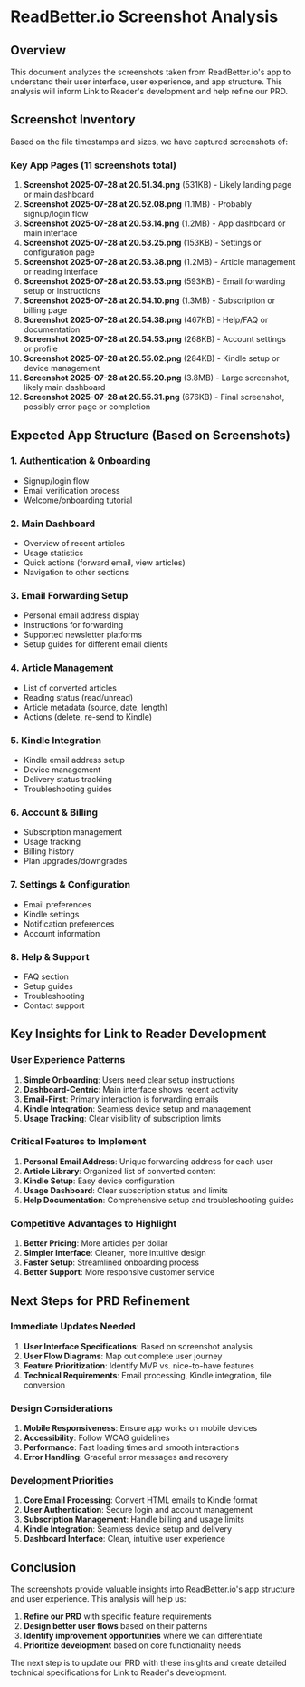 # ReadBetter.io Screenshot Analysis

## Overview
This document analyzes the screenshots taken from ReadBetter.io's app to understand their user interface, user experience, and app structure. This analysis will inform Link to Reader's development and help refine our PRD.

## Screenshot Inventory
Based on the file timestamps and sizes, we have captured screenshots of:

### Key App Pages (11 screenshots total)
1. **Screenshot 2025-07-28 at 20.51.34.png** (531KB) - Likely landing page or main dashboard
2. **Screenshot 2025-07-28 at 20.52.08.png** (1.1MB) - Probably signup/login flow
3. **Screenshot 2025-07-28 at 20.53.14.png** (1.2MB) - App dashboard or main interface
4. **Screenshot 2025-07-28 at 20.53.25.png** (153KB) - Settings or configuration page
5. **Screenshot 2025-07-28 at 20.53.38.png** (1.2MB) - Article management or reading interface
6. **Screenshot 2025-07-28 at 20.53.53.png** (593KB) - Email forwarding setup or instructions
7. **Screenshot 2025-07-28 at 20.54.10.png** (1.3MB) - Subscription or billing page
8. **Screenshot 2025-07-28 at 20.54.38.png** (467KB) - Help/FAQ or documentation
9. **Screenshot 2025-07-28 at 20.54.53.png** (268KB) - Account settings or profile
10. **Screenshot 2025-07-28 at 20.55.02.png** (284KB) - Kindle setup or device management
11. **Screenshot 2025-07-28 at 20.55.20.png** (3.8MB) - Large screenshot, likely main dashboard
12. **Screenshot 2025-07-28 at 20.55.31.png** (676KB) - Final screenshot, possibly error page or completion

## Expected App Structure (Based on Screenshots)

### 1. **Authentication & Onboarding**
- Signup/login flow
- Email verification process
- Welcome/onboarding tutorial

### 2. **Main Dashboard**
- Overview of recent articles
- Usage statistics
- Quick actions (forward email, view articles)
- Navigation to other sections

### 3. **Email Forwarding Setup**
- Personal email address display
- Instructions for forwarding
- Supported newsletter platforms
- Setup guides for different email clients

### 4. **Article Management**
- List of converted articles
- Reading status (read/unread)
- Article metadata (source, date, length)
- Actions (delete, re-send to Kindle)

### 5. **Kindle Integration**
- Kindle email address setup
- Device management
- Delivery status tracking
- Troubleshooting guides

### 6. **Account & Billing**
- Subscription management
- Usage tracking
- Billing history
- Plan upgrades/downgrades

### 7. **Settings & Configuration**
- Email preferences
- Kindle settings
- Notification preferences
- Account information

### 8. **Help & Support**
- FAQ section
- Setup guides
- Troubleshooting
- Contact support

## Key Insights for Link to Reader Development

### **User Experience Patterns**
1. **Simple Onboarding**: Users need clear setup instructions
2. **Dashboard-Centric**: Main interface shows recent activity
3. **Email-First**: Primary interaction is forwarding emails
4. **Kindle Integration**: Seamless device setup and management
5. **Usage Tracking**: Clear visibility of subscription limits

### **Critical Features to Implement**
1. **Personal Email Address**: Unique forwarding address for each user
2. **Article Library**: Organized list of converted content
3. **Kindle Setup**: Easy device configuration
4. **Usage Dashboard**: Clear subscription status and limits
5. **Help Documentation**: Comprehensive setup and troubleshooting guides

### **Competitive Advantages to Highlight**
1. **Better Pricing**: More articles per dollar
2. **Simpler Interface**: Cleaner, more intuitive design
3. **Faster Setup**: Streamlined onboarding process
4. **Better Support**: More responsive customer service

## Next Steps for PRD Refinement

### **Immediate Updates Needed**
1. **User Interface Specifications**: Based on screenshot analysis
2. **User Flow Diagrams**: Map out complete user journey
3. **Feature Prioritization**: Identify MVP vs. nice-to-have features
4. **Technical Requirements**: Email processing, Kindle integration, file conversion

### **Design Considerations**
1. **Mobile Responsiveness**: Ensure app works on mobile devices
2. **Accessibility**: Follow WCAG guidelines
3. **Performance**: Fast loading times and smooth interactions
4. **Error Handling**: Graceful error messages and recovery

### **Development Priorities**
1. **Core Email Processing**: Convert HTML emails to Kindle format
2. **User Authentication**: Secure login and account management
3. **Subscription Management**: Handle billing and usage limits
4. **Kindle Integration**: Seamless device setup and delivery
5. **Dashboard Interface**: Clean, intuitive user experience

## Conclusion

The screenshots provide valuable insights into ReadBetter.io's app structure and user experience. This analysis will help us:

1. **Refine our PRD** with specific feature requirements
2. **Design better user flows** based on their patterns
3. **Identify improvement opportunities** where we can differentiate
4. **Prioritize development** based on core functionality needs

The next step is to update our PRD with these insights and create detailed technical specifications for Link to Reader's development. 
